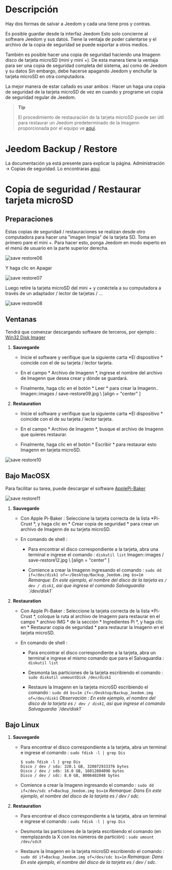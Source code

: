 Descripción 
===========

Hay dos formas de salvar a Jeedom y cada una tiene
pros y contras.

Es posible guardar desde la interfaz
Jeedom Esto solo concierne al software Jeedom y sus datos.
Tiene la ventaja de poder calentarse y el archivo de
la copia de seguridad se puede exportar a otros medios.

También es posible hacer una copia de seguridad haciendo una Imagenn
disco de tarjeta microSD (mini y mini +). De esta manera tiene la ventaja
para ser una copia de seguridad completa del sistema, así como de Jeedom y su
datos Sin embargo, debe hacerse apagando Jeedom y
enchufar la tarjeta microSD en otra computadora.

La mejor manera de estar callado es usar ambos : Hacer un
haga una copia de seguridad de la tarjeta microSD de vez en cuando y programe un
copia de seguridad regular de Jeedom.

> **Tip**
>
> El procedimiento de restauración de la tarjeta microSD puede ser útil para
> restaurar un Jeedom predeterminado de la Imagenn proporcionada por
> el equipo ve
> [aquí](https://www.jeedom.fr/doc/documentation/installation/es_ES/doc-installation.html).

Jeedom Backup / Restore 
=================================

La documentación ya está presente para explicar la página.
Administración → Copias de seguridad. Lo encontraras
[aquí](https://jeedom.github.io/core/es_ES/backup).

Copia de seguridad / Restaurar tarjeta microSD 
===========================================

Preparaciones 
-----------

Estas copias de seguridad / restauraciones se realizan desde otro
computadora para hacer una "imagen limpia" de la tarjeta SD. Toma en
primero pare el mini +. Para hacer esto, ponga Jeedom en modo
experto en el menú de usuario en la parte superior derecha.

![save restore06](images/save-restore06.jpg)

Y haga clic en Apagar

![save restore07](images/save-restore07.jpg)

Luego retire la tarjeta microSD del mini + y conéctela a
su computadora a través de un adaptador / lector de tarjetas / ...

![save restore08](images/save-restore08.jpg)

Ventanas 
------------

Tendrá que comenzar descargando software de terceros, por ejemplo :
[Win32 Disk Imager](http://sourceforge.net/projects/win32diskimager/)

1.  **Sauvegarde**

    -   Inicie el software y verifique que la siguiente carta
        *El dispositivo * coincide con el de su tarjeta / lector
        tarjeta.

    -   En el campo * Archivo de Imagenn *, ingrese el nombre del archivo de Imagenn que
        desea crear y dónde se guardará.

    -   Finalmente, haga clic en el botón * Leer * para crear la Imagenn..
        Imagen::images / save-restore09.jpg \ [align = "center" \]

2.  **Restauration**

    -   Inicie el software y verifique que la siguiente carta
        *El dispositivo * coincide con el de su tarjeta / lector
        tarjeta.

    -   En el campo * Archivo de Imagenn *, busque el archivo de Imagenn que
        quieres restaurar.

    -   Finalmente, haga clic en el botón * Escribir * para restaurar esto
        Imagenn en tarjeta microSD.

![save restore10](images/save-restore10.jpg)

Bajo MacOSX 
-----------

Para facilitar su tarea, puede descargar el software
[ApplePi-Baker](http://www.tweaking4all.com/hardware/raspberry-pi/macosx-apple-pi-baker/)

![save restore11](images/save-restore11.jpg)

1.  **Sauvegarde**

    -   Con Apple Pi-Baker : Seleccione la tarjeta correcta de la lista
        *Pi-Crust *, y haga clic en * Crear copia de seguridad * para crear un
        archivo de Imagenn de su tarjeta microSD.

    -   En comando de shell :

        -   Para encontrar el disco correspondiente a la tarjeta, abra
            una terminal e ingrese el comando : `diskutil list`
            Imagen::images / save-restore12.jpg \ [align = "center" \]

        -   Comience a crear la Imagenn ingresando el comando :
            `sudo dd if=/dev/disk1 of=~/Desktop/Backup_Jeedom.img bs=1m`
            *Remarque: En este ejemplo, el nombre del disco de la tarjeta
            es `/ dev / disk1`, así que ingrese el comando
            Salvaguardia \`/dev/disk1\`*

2.  **Restauration**

    -   Con Apple Pi-Baker : Seleccione la tarjeta correcta de la lista
        *Pi-Crust *, coloque la ruta al archivo de Imagenn para restaurar
        en el campo * archivo IMG * de la sección * Ingredientes Pi *, y
        haga clic en * Restaurar copia de seguridad * para restaurar la Imagenn en el
        tarjeta microSD.

    -   En comando de shell :

        -   Para encontrar el disco correspondiente a la tarjeta, abra
            un terminal e ingrese el mismo comando que para el
            Salvaguardia : `diskutil list`

        -   Desmonta las particiones de la tarjeta escribiendo el comando :
            `sudo diskutil unmountDisk /dev/disk1`

        -   Restaure la Imagenn en la tarjeta microSD escribiendo el comando
            :
            `sudo dd bs=1m if=~/Desktop/Backup_Jeedom.img of=/dev/disk1`
            *Observación : En este ejemplo, el nombre del disco de la tarjeta
            es `/ dev / disk1`, así que ingrese el comando
            Salvaguardia \`/dev/disk1\`*

Bajo Linux 
----------

1.  **Sauvegarde**

    -   Para encontrar el disco correspondiente a la tarjeta, abra un
        terminal e ingrese el comando : `sudo fdisk -l | grep Dis`

        ``` {.bash}
        $ sudo fdisk -l | grep Dis
        Disco / dev / sda: 320.1 GB, 320072933376 bytes
        Disco / dev / sdb: 16.0 GB, 16012804096 bytes
        Disco / dev / sdc: 8.0 GB, 8006402048 bytes
        ```

    -   Comience a crear la Imagenn ingresando el comando :
        `sudo dd if=/dev/sdc of=Backup_Jeedom.img bs=1m` *Remarque: Dans
        En este ejemplo, el nombre del disco de la tarjeta es / dev / sdc.*

2.  **Restauration**

    -   Para encontrar el disco correspondiente a la tarjeta, abra un
        terminal e ingrese el comando : `sudo fdisk -l | grep Dis`

    -   Desmonta las particiones de la tarjeta escribiendo el comando (en
        reemplazando la X con los números de partición) :
        `sudo umount /dev/sdcX`

    -   Restaure la Imagenn en la tarjeta microSD escribiendo el comando :
        `sudo dd if=Backup_Jeedom.img of=/dev/sdc bs=1m` *Remarque: Dans
        En este ejemplo, el nombre del disco de la tarjeta es / dev / sdc.*


